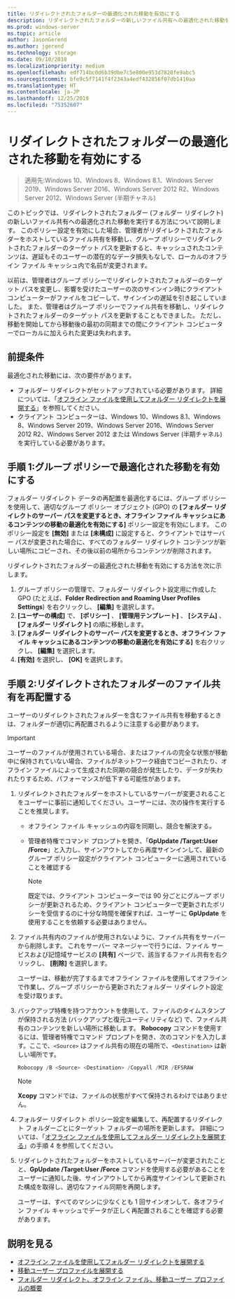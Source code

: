 ```yaml
---
title: リダイレクトされたフォルダーの最適化された移動を有効にする
description: リダイレクトされたフォルダーの新しいファイル共有への最適化された移動を実行する方法。
ms.prod: windows-server
ms.topic: article
author: JasonGerend
ms.author: jgerend
ms.technology: storage
ms.date: 09/10/2018
ms.localizationpriority: medium
ms.openlocfilehash: edf714bc0d6b39dbe7c5e800e953d7820fe9abc5
ms.sourcegitcommit: bfe9c5f7141f4f2343a4edf432856f07db1410aa
ms.translationtype: HT
ms.contentlocale: ja-JP
ms.lasthandoff: 12/25/2019
ms.locfileid: "75352607"
---
```

# <a name="enable-optimized-moves-of-redirected-folders"></a>リダイレクトされたフォルダーの最適化された移動を有効にする

>適用先:Windows 10、Windows 8、Windows 8.1、Windows Server 2019、Windows Server 2016、Windows Server 2012 R2、Windows Server 2012、Windows Server (半期チャネル)

このトピックでは、リダイレクトされたフォルダー (フォルダー リダイレクト) の新しいファイル共有への最適化された移動を実行する方法について説明します。 このポリシー設定を有効にした場合、管理者がリダイレクトされたフォルダーをホストしているファイル共有を移動し、グループ ポリシーでリダイレクトされたフォルダーのターゲット パスを更新すると、キャッシュされたコンテンツは、遅延もそのユーザーの潜在的なデータ損失もなしで、ローカルのオフライン ファイル キャッシュ内で名前が変更されます。

以前は、管理者はグループ ポリシーでリダイレクトされたフォルダーのターゲット パスを変更し、影響を受けたユーザーの次のサインイン時にクライアント コンピューターがファイルをコピーして、サインインの遅延を引き起こしていました。 また、管理者はグループ ポリシーでファイル共有を移動し、リダイレクトされたフォルダーのターゲット パスを更新することもできました。 ただし、移動を開始してから移動後の最初の同期までの間にクライアント コンピューターでローカルに加えられた変更は失われます。

## <a name="prerequisites"></a>前提条件

最適化された移動には、次の要件があります。

- フォルダー リダイレクトがセットアップされている必要があります。 詳細については、「[オフライン ファイルを使用してフォルダー リダイレクトを展開する](deploy-folder-redirection.md)」を参照してください。
- クライアント コンピューターは、Windows 10、Windows 8.1、Windows 8、Windows Server 2019、Windows Server 2016、Windows Server 2012 R2、Windows Server 2012 または Windows Server (半期チャネル) を実行している必要があります。

## <a name="step-1-enable-optimized-move-in-group-policy"></a>手順 1:グループ ポリシーで最適化された移動を有効にする

フォルダー リダイレクト データの再配置を最適化するには、グループ ポリシーを使用して、適切なグループ ポリシー オブジェクト (GPO) の **[フォルダー リダイレクトのサーバー パスを変更するとき、オフライン ファイル キャッシュにあるコンテンツの移動の最適化を有効にする]** ポリシー設定を有効にします。 このポリシー設定を **[無効]** または **[未構成]** に設定すると、クライアントではサーバー パスが変更された場合に、すべてのフォルダー リダイレクト コンテンツが新しい場所にコピーされ、その後以前の場所からコンテンツが削除されます。

リダイレクトされたフォルダーの最適化された移動を有効にする方法を次に示します。

1. グループ ポリシーの管理で、フォルダー リダイレクト設定用に作成した GPO (たとえば、**Folder Redirection and Roaming User Profiles Settings**) を右クリックし、 **[編集]** を選択します。
2. **[ユーザーの構成]** で、 **[ポリシー]** 、 **[管理用テンプレート]** 、 **[システム]** 、 **[フォルダー リダイレクト]** の順に移動します。
3. **[フォルダー リダイレクトのサーバー パスを変更するとき、オフライン ファイル キャッシュにあるコンテンツの移動の最適化を有効にする]** を右クリックし、 **[編集]** を選択します。
4. **[有効]** を選択し、 **[OK]** を選択します。

## <a name="step-2-relocate-the-file-share-for-redirected-folders"></a>手順 2:リダイレクトされたフォルダーのファイル共有を再配置する

ユーザーのリダイレクトされたフォルダーを含むファイル共有を移動するときは、フォルダーが適切に再配置されるように注意する必要があります。

>[!IMPORTANT]
>ユーザーのファイルが使用されている場合、またはファイルの完全な状態が移動中に保持されていない場合、ファイルがネットワーク経由でコピーされたり、オフライン ファイルによって生成された同期の競合が発生したり、データが失われたりするため、パフォーマンスが低下する可能性があります。

1. リダイレクトされたフォルダーをホストしているサーバーが変更されることをユーザーに事前に通知してください。ユーザーには、次の操作を実行することを推奨します。

      - オフライン ファイル キャッシュの内容を同期し、競合を解決する。
      - 管理者特権でコマンド プロンプトを開き、「**GpUpdate /Target:User /Force**」と入力し、サインアウトしてから再度サインインして、最新のグループ ポリシー設定がクライアント コンピューターに適用されていることを確認する

        >[!NOTE]
        >既定では、クライアント コンピューターでは 90 分ごとにグループ ポリシーが更新されるため、クライアント コンピューターで更新されたポリシーを受信するのに十分な時間を確保すれば、ユーザーに **GpUpdate** を使用することを依頼する必要はありません。
2. ファイル共有内のファイルが使用されないように、ファイル共有をサーバーから削除します。 これをサーバー マネージャーで行うには、ファイル サービスおよび記憶域サービスの **[共有]** ページで、該当するファイル共有を右クリックし、 **[削除]** を選択します。

    ユーザーは、移動が完了するまでオフライン ファイルを使用してオフラインで作業し、グループ ポリシーから更新されたフォルダー リダイレクト設定を受け取ります。

3. バックアップ特権を持つアカウントを使用して、ファイルのタイムスタンプが保持される方法 (バックアップと復元ユーティリティなど) で、ファイル共有のコンテンツを新しい場所に移動します。 **Robocopy** コマンドを使用するには、管理者特権でコマンド プロンプトを開き、次のコマンドを入力します。ここで、```<Source>``` はファイル共有の現在の場所で、```<Destination>``` は新しい場所です。

    ```PowerShell
    Robocopy /B <Source> <Destination> /Copyall /MIR /EFSRAW
    ```

    >[!NOTE]
    >**Xcopy** コマンドでは、ファイルの状態がすべて保持されるわけではありません。
4. フォルダー リダイレクト ポリシー設定を編集して、再配置するリダイレクト フォルダーごとにターゲット フォルダーの場所を更新します。 詳細については、「[オフライン ファイルを使用してフォルダー リダイレクトを展開する](deploy-folder-redirection.md)」の手順 4 を参照してください。
5. リダイレクトされたフォルダーをホストしているサーバーが変更されたことと、**GpUpdate /Target:User /Force** コマンドを使用する必要があることをユーザーに通知した後、サインアウトしてから再度サインインして更新された構成を取得し、適切なファイル同期を再開します。

    ユーザーは、すべてのマシンに少なくとも 1 回サインオンして、各オフライン ファイル キャッシュでデータが正しく再配置されることを確認する必要があります。

## <a name="more-information"></a>説明を見る

* [オフライン ファイルを使用してフォルダー リダイレクトを展開する](deploy-folder-redirection.md)
* [移動ユーザー プロファイルを展開する](deploy-roaming-user-profiles.md)
* [フォルダー リダイレクト、オフライン ファイル、移動ユーザー プロファイルの概要](folder-redirection-rup-overview.md)
